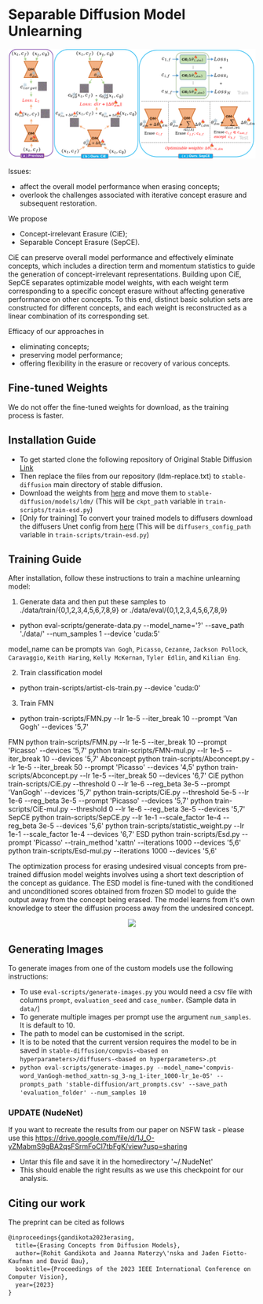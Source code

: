 # Separable Diffusion Model Unlearning
 
<div align='center'>
<img src = 'images/fig1_m.pdf'>
</div>

Issues: 
* affect the overall model performance when erasing concepts;
* overlook the challenges associated with iterative concept erasure and subsequent restoration.

We propose 
* Concept-irrelevant Erasure (CiE);
* Separable Concept Erasure (SepCE).

CiE can preserve overall model performance and effectively eliminate concepts, which includes a direction term and momentum statistics to guide the generation of concept-irrelevant representations.
Building upon CiE, SepCE separates optimizable model weights, with each weight term corresponding to a specific concept erasure without affecting generative performance on other concepts. 
To this end, distinct basic solution sets are constructed for different concepts, and each weight is reconstructed as a linear combination of its corresponding set.

Efficacy of our approaches in 
* eliminating concepts;
* preserving model performance;
* offering flexibility in the erasure or recovery of various concepts.

## Fine-tuned Weights

We do not offer the fine-tuned weights for download, as the training process is faster.

## Installation Guide

* To get started clone the following repository of Original Stable Diffusion [Link](https://github.com/CompVis/stable-diffusion)
* Then replace the files from our repository (ldm-replace.txt) to `stable-diffusion` main directory of stable diffusion. 
* Download the weights from [here](https://huggingface.co/CompVis/stable-diffusion-v-1-4-original/resolve/main/sd-v1-4-full-ema.ckpt) and move them to `stable-diffusion/models/ldm/` (This will be `ckpt_path` variable in `train-scripts/train-esd.py`)
* [Only for training] To convert your trained models to diffusers download the diffusers Unet config from [here](https://huggingface.co/CompVis/stable-diffusion-v1-4/blob/main/unet/config.json)  (This will be `diffusers_config_path` variable in `train-scripts/train-esd.py`)

## Training Guide

After installation, follow these instructions to train a machine unlearning model:

1. Generate data and then put these samples to ./data/train/{0,1,2,3,4,5,6,7,8,9} or ./data/eval/{0,1,2,3,4,5,6,7,8,9}

* python eval-scripts/generate-data.py --model_name='?' --save_path './data/' --num_samples 1 --device 'cuda:5'

model_name can be prompts `Van Gogh`, `Picasso`, `Cezanne`, `Jackson Pollock`, `Caravaggio`, `Keith Haring`, `Kelly McKernan`, `Tyler Edlin`, and `Kilian Eng`.

2. Train classification model 
* python train-scripts/artist-cls-train.py --device 'cuda:0'

3. Train FMN
* python train-scripts/FMN.py --lr 1e-5 --iter_break 10 --prompt 'Van Gogh' --devices '5,7'

FMN
python train-scripts/FMN.py --lr 1e-5 --iter_break 10 --prompt 'Picasso' --devices '5,7'
python train-scripts/FMN-mul.py --lr 1e-5 --iter_break 10 --devices '5,7'
Abconcept
python train-scripts/Abconcept.py --lr 1e-5 --iter_break 50 --prompt 'Picasso' --devices '4,5'
python train-scripts/Abconcept.py --lr 1e-5 --iter_break 50 --devices '6,7'
CiE
python train-scripts/CiE.py --threshold 0 --lr 1e-6 --reg_beta 3e-5 --prompt 'VanGogh' --devices '5,7'
python train-scripts/CiE.py --threshold 5e-5 --lr 1e-6 --reg_beta 3e-5 --prompt 'Picasso' --devices '5,7'
python train-scripts/CiE-mul.py --threshold 0 --lr 1e-6 --reg_beta 3e-5 --devices '5,7'
SepCE
python train-scripts/SepCE.py --lr 1e-1 --scale_factor 1e-4 --reg_beta 3e-5 --devices '5,6'
python train-scripts/statistic_weight.py --lr 1e-1 --scale_factor 1e-4 --devices '6,7'
ESD
python train-scripts/Esd.py --prompt 'Picasso' --train_method 'xattn' --iterations 1000 --devices '5,6'
python train-scripts/Esd-mul.py --iterations 1000 --devices '5,6'


The optimization process for erasing undesired visual concepts from pre-trained diffusion model weights involves using a short text description of the concept as guidance. The ESD model is fine-tuned with the conditioned and unconditioned scores obtained from frozen SD model to guide the output away from the concept being erased. The model learns from it's own knowledge to steer the diffusion process away from the undesired concept.
<div align='center'>
<img src = 'images/ESD.png'>
</div>

## Generating Images

To generate images from one of the custom models use the following instructions:

* To use `eval-scripts/generate-images.py` you would need a csv file with columns `prompt`, `evaluation_seed` and `case_number`. (Sample data in `data/`)
* To generate multiple images per prompt use the argument `num_samples`. It is default to 10.
* The path to model can be customised in the script.
* It is to be noted that the current version requires the model to be in saved in `stable-diffusion/compvis-<based on hyperparameters>/diffusers-<based on hyperparameters>.pt`
* `python eval-scripts/generate-images.py --model_name='compvis-word_VanGogh-method_xattn-sg_3-ng_1-iter_1000-lr_1e-05' --prompts_path 'stable-diffusion/art_prompts.csv' --save_path 'evaluation_folder' --num_samples 10` 

### UPDATE (NudeNet)
If you want to recreate the results from our paper on NSFW task - please use this https://drive.google.com/file/d/1J_O-yZMabmS9gBA2qsFSrmFoCl7tbFgK/view?usp=sharing

* Untar this file and save it in the homedirectory '~/.NudeNet'
* This should enable the right results as we use this checkpoint for our analysis.
  
## Citing our work
The preprint can be cited as follows
```
@inproceedings{gandikota2023erasing,
  title={Erasing Concepts from Diffusion Models},
  author={Rohit Gandikota and Joanna Materzy\'nska and Jaden Fiotto-Kaufman and David Bau},
  booktitle={Proceedings of the 2023 IEEE International Conference on Computer Vision},
  year={2023}
}
```
